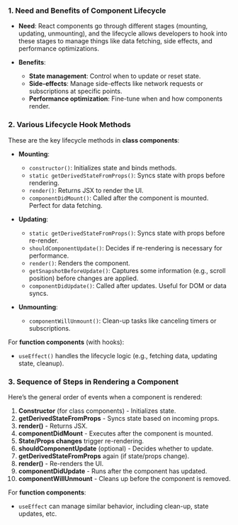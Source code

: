 ### 1. **Need and Benefits of Component Lifecycle**

* **Need**: React components go through different stages (mounting, updating, unmounting), and the lifecycle allows developers to hook into these stages to manage things like data fetching, side effects, and performance optimizations.

* **Benefits**:

  * **State management**: Control when to update or reset state.
  * **Side-effects**: Manage side-effects like network requests or subscriptions at specific points.
  * **Performance optimization**: Fine-tune when and how components render.

### 2. **Various Lifecycle Hook Methods**

These are the key lifecycle methods in **class components**:

* **Mounting**:

  * `constructor()`: Initializes state and binds methods.
  * `static getDerivedStateFromProps()`: Syncs state with props before rendering.
  * `render()`: Returns JSX to render the UI.
  * `componentDidMount()`: Called after the component is mounted. Perfect for data fetching.

* **Updating**:

  * `static getDerivedStateFromProps()`: Syncs state with props before re-render.
  * `shouldComponentUpdate()`: Decides if re-rendering is necessary for performance.
  * `render()`: Renders the component.
  * `getSnapshotBeforeUpdate()`: Captures some information (e.g., scroll position) before changes are applied.
  * `componentDidUpdate()`: Called after updates. Useful for DOM or data syncs.

* **Unmounting**:

  * `componentWillUnmount()`: Clean-up tasks like canceling timers or subscriptions.

For **function components** (with hooks):

* `useEffect()` handles the lifecycle logic (e.g., fetching data, updating state, cleanup).

### 3. **Sequence of Steps in Rendering a Component**

Here’s the general order of events when a component is rendered:

1. **Constructor** (for class components) - Initializes state.
2. **getDerivedStateFromProps** - Syncs state based on incoming props.
3. **render()** - Returns JSX.
4. **componentDidMount** - Executes after the component is mounted.
5. **State/Props changes** trigger re-rendering.
6. **shouldComponentUpdate** (optional) - Decides whether to update.
7. **getDerivedStateFromProps** again (if state/props change).
8. **render()** - Re-renders the UI.
9. **componentDidUpdate** - Runs after the component has updated.
10. **componentWillUnmount** - Cleans up before the component is removed.

For **function components**:

* `useEffect` can manage similar behavior, including clean-up, state updates, etc.
